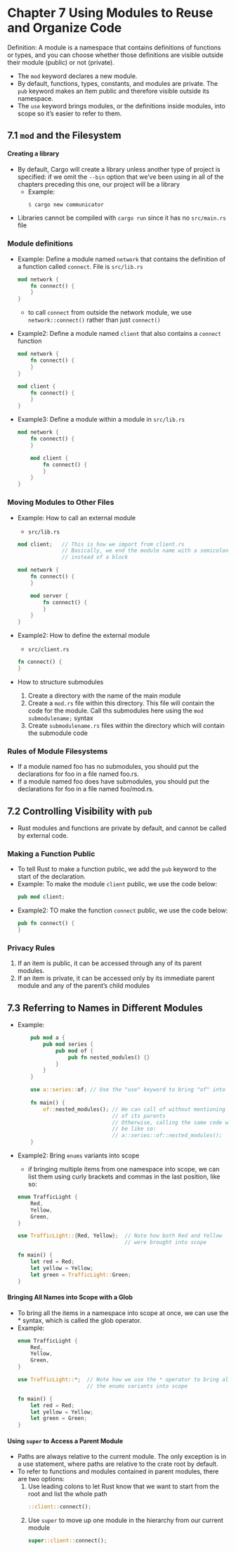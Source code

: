 # Chapter 7 Using Modules to Reuse and Organize Code

Definition: A module is a namespace that contains definitions of 
functions or types, and you can choose whether those definitions are 
visible outside their module (public) or not (private).

- The `mod` keyword declares a new module.
- By default, functions, types, constants, and modules are private. The 
`pub` keyword makes an item public and therefore visible outside its 
namespace.
- The `use` keyword brings modules, or the definitions inside modules, 
into scope so it’s easier to refer to them.

## 7.1 `mod` and the Filesystem

#### Creating a library
- By default, Cargo will create a library unless another type of project
is specified: if we omit the `--bin` option that we’ve been using in all 
of the chapters preceding this one, our project will be a library
    - Example:
        ```rust
        $ cargo new communicator
        ```
- Libraries cannot be compiled with `cargo run` since it has no `src/main.rs`
file
        
### Module definitions

- Example: Define a module named `network` that contains the definition of 
a function called `connect`. File is `src/lib.rs`
    ```rust
    mod network {
        fn connect() {
        }
    }
    ```
    - to call `connect` from outside the network module, we use 
    `network::connect()` rather than just `connect()`
    
- Example2: Define a module named `client` that also contains a `connect`
function
    ```rust
    mod network {
        fn connect() {
        }
    }
    
    mod client {
        fn connect() {
        }
    }    
    ```
- Example3: Define a module within a module in `src/lib.rs`
    ```rust
    mod network {
        fn connect() {
        }
    
        mod client {
            fn connect() {
            }
        }
    }    
    ```
    
### Moving Modules to Other Files

- Example: How to call an external module
    - `src/lib.rs`
    ```rust
    mod client;   // This is how we import from client.rs
                  // Basically, we end the module name with a semicolon
                  // instead of a block
    
    mod network {
        fn connect() {
        }
    
        mod server {
            fn connect() {
            }
        }
    }   
    ```
- Example2: How to define the external module 
    - `src/client.rs`
    ```rust
    fn connect() {
    }
    ```
    
- How to structure submodules
    1. Create a directory with the name of the main module
    2. Create a `mod.rs` file within this directory.  This file will
    contain the code for the module. Call ths submodules here using the
    `mod submodulename;` syntax
    3. Create `submodulename.rs` files within the directory which will
    contain the submodule code


### Rules of Module Filesystems

- If a module named foo has no submodules, you should put the declarations 
for foo in a file named foo.rs.
- If a module named foo does have submodules, you should put the declarations 
for foo in a file named foo/mod.rs.


## 7.2 Controlling Visibility with `pub`
- Rust modules and functions are private by default, and cannot be called
by external code.

### Making a Function Public
- To tell Rust to make a function public, we add the `pub` keyword to the 
start of the declaration.
- Example: To make the module `client` public, we use the code below:
    ```rust
    pub mod client;
    ```
- Example2: TO make the function `connect` public, we use the code below:
    ```rust
    pub fn connect() {
    }    
    ```
    
### Privacy Rules
1. If an item is public, it can be accessed through any of its parent modules.
2. If an item is private, it can be accessed only by its immediate parent 
module and any of the parent’s child modules

## 7.3 Referring to Names in Different Modules
- Example:
    ```rust
        pub mod a {
            pub mod series {
                pub mod of {
                    pub fn nested_modules() {}
                }
            }
        }
    
        use a::series::of; // Use the "use" keyword to bring "of" into scope
        
        fn main() {
            of::nested_modules(); // We can call of without mentioning all
                                  // of its parents
                                  // Otherwise, calling the same code will
                                  // be like so:
                                  // a::series::of::nested_modules();
        }    
    ```
    
- Example2: Bring `enums` variants into scope
    - if bringing multiple items from one namespace into scope, we
    can list them using curly brackets and commas in the last position, 
    like so:
    ```rust
    enum TrafficLight {
        Red,
        Yellow,
        Green,
    }
    
    use TrafficLight::{Red, Yellow};  // Note how both Red and Yellow
                                      // were brought into scope
    
    fn main() {
        let red = Red;
        let yellow = Yellow;
        let green = TrafficLight::Green;
    }
    ```
    
#### Bringing All Names into Scope with a Glob
- To bring all the items in a namespace into scope at once, we can use 
the * syntax, which is called the glob operator.
- Example:
    ```rust
    enum TrafficLight {
        Red,
        Yellow,
        Green,
    }
    
    use TrafficLight::*;  // Note how we use the * operator to bring all
                          // the enums variants into scope
    
    fn main() {
        let red = Red;
        let yellow = Yellow;
        let green = Green;
    }    
    ```     
    
#### Using `super` to Access a Parent Module
- Paths are always relative to the current module. The only exception is 
in a use statement, where paths are relative to the crate root by default.
- To refer to functions and modules contained in parent modules, there
are two options:
    1. Use leading colons to let Rust know that we want to start from 
    the root and list the whole path
        ```rust
        ::client::connect();
        ```
    2. Use `super` to move up one module in the hierarchy from our current 
    module
        ```rust
        super::client::connect();
        ```